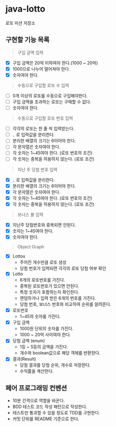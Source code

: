 # java-lotto

로또 미션 저장소

## 구현할 기능 목록

> 구입 금액 입력

- [x] 구입 금액은 20억 이하여야 한다.(1000 ~ 20억)
- [x] 1000으로 나누어 떨어져야 한다.
- [x] 숫자여야 한다.

> 수동으로 구입할 로또 수 입력

- [ ] 0개 이상의 로또를 수동으로 구입해야한다.
- [ ] 구입 금액을 초과하는 로또는 구매할 수 없다.
- [ ] 숫자여야 한다.

> 수동으로 구입할 로또 번호 입력

- [ ] 각각의 로또는 한 줄 씩 입력받는다.
- [ ] `,` 로 입력값을 분리한다.
- [ ] 분리한 배열의 크기는 6이어야 한다.
- [ ] 각 문자열은 숫자여야 한다.
- [ ] 각 숫자는 1~45여야 한다. (로또 번호의 조건)
- [ ] 각 숫자는 중복을 허용하지 않는다. (로또 조건)

> 지난 주 당첨 번호 입력

- [x] `,` 로 입력값을 분리한다.
- [x] 분리한 배열의 크기는 6이어야 한다.
- [x] 각 문자열은 숫자여야 한다.
- [x] 각 숫자는 1~45여야 한다. (로또 번호의 조건)
- [x] 각 숫자는 중복을 허용하지 않는다. (로또 조건)

> 보너스 볼 입력

- [x] 지난주 당첨번호와 중복되면 안된다.
- [x] 숫자는 1~45여야 한다.
- [x] 숫자여야 한다.

> Object Graph

- [x] Lottos
    - 주어진 개수만큼 로또 생성
    - 당첨 번호가 입력되면 각각의 로또 당첨 여부 확인
- [x] Lotto
    - 6개의 로또번호를 가진다.
    - 중복된 로또번호가 있으면 안된다.
    - 특정 숫자가 포함하는지 확인한다.
    - 랜덤하거나 입력 받은 6개의 번호를 가진다.
    - 당첨 번호, 보너스 번호와 비교하여 순위를 알려준다.
- [x] 로또번호
    - 1~45의 숫자를 가진다.
- [x] 구입 금액
    - 1000원 단위의 숫자를 가진다.
    - 1000 ~ 20억 사이여야 한다.
- [x] 당첨 금액 (enum)
    - 1등 ~ 5등의 금액을 가진다.
    - 개수와 boolean값으로 해당 객체를 반환한다.
- [x] 결과(Result)
    - 당첨 결과를 당첨 순위, 개수로 저장한다.
    - 수익률을 계산한다.

## 페어 프로그래밍 컨벤션

- 10분 간격으로 역할을 바꾼다.
- BDD 테스트 코드 작성 패턴으로 작성한다.
- 테스트만 통과할 수 있을 정도로 TDD를 구현한다.
- 커밋 단위를 README 기준으로 한다.
